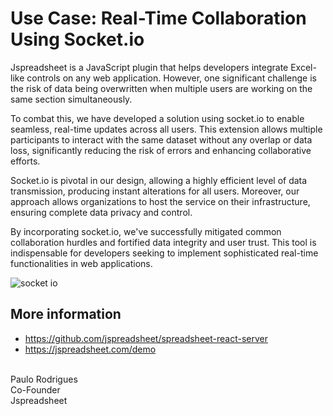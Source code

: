 # Use Case: Real-Time Collaboration Using Socket.io
Jspreadsheet is a JavaScript plugin that helps developers integrate Excel-like controls on any web application. However, one significant challenge is the risk of data being overwritten when multiple users are working on the same section simultaneously.

To combat this, we have developed a solution using socket.io to enable seamless, real-time updates across all users. This extension allows multiple participants to interact with the same dataset without any overlap or data loss, significantly reducing the risk of errors and enhancing collaborative efforts.

Socket.io is pivotal in our design, allowing a highly efficient level of data transmission, producing instant alterations for all users. Moreover, our approach allows organizations to host the service on their infrastructure, ensuring complete data privacy and control.

By incorporating socket.io, we've successfully mitigated common collaboration hurdles and fortified data integrity and user trust. This tool is indispensable for developers seeking to implement sophisticated real-time functionalities in web applications.

![socket io](https://github.com/jspreadsheet/pro/assets/75275282/9f70116e-239e-4c27-92e4-610d3cabac57)

## More information

- https://github.com/jspreadsheet/spreadsheet-react-server
- https://jspreadsheet.com/demo


\
Paulo Rodrigues\
Co-Founder\
Jspreadsheet
